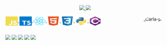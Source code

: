 
<div align="center">
  <a href="https://github.com/wwomandev">
  <img height="180em" src="https://github-readme-stats.vercel.app/api?username=wwomandev&show_icons=true&theme=dracula&include_all_commits=true&count_private=true"/>
  <img height="180em" src="https://github-readme-stats.vercel.app/api/top-langs/?username=wwomandev&layout=compact&langs_count=7&theme=dracula"/>
</div>
<div style="display: inline_block"><br>
  <img align="center" alt="Carla-Js" height="30" width="40" src="https://raw.githubusercontent.com/devicons/devicon/master/icons/javascript/javascript-plain.svg">
  <img align="center" alt="Carla-Ts" height="30" width="40" src="https://raw.githubusercontent.com/devicons/devicon/master/icons/typescript/typescript-plain.svg">
  <img align="center" alt="Carla-React" height="30" width="40" src="https://raw.githubusercontent.com/devicons/devicon/master/icons/react/react-original.svg">
  <img align="center" alt="Carla-HTML" height="30" width="40" src="https://raw.githubusercontent.com/devicons/devicon/master/icons/html5/html5-original.svg">
  <img align="center" alt="Carla-CSS" height="30" width="40" src="https://raw.githubusercontent.com/devicons/devicon/master/icons/css3/css3-original.svg">
  <img align="center" alt="Carla-Python" height="30" width="40" src="https://raw.githubusercontent.com/devicons/devicon/master/icons/python/python-original.svg">
  <img align="center" alt="Carla-Csharp" height="30" width="40" src="https://raw.githubusercontent.com/devicons/devicon/master/icons/csharp/csharp-original.svg">
  <img align="right" alt="Carla-pic" height="150" style="border-radius:50px;" srcset="https://instagram.fbsb3-1.fna.fbcdn.net/v/t51.2885-15/e35/c0.150.1200.1200a/s150x150/243203891_662481284724659_2975658439373772871_n.jpg?_nc_ht=instagram.fbsb3-1.fna.fbcdn.net&amp;_nc_cat=111&amp;_nc_ohc=xJMx1M5kN5YAX9cMITu&amp;edm=ABfd0MgBAAAA&amp;ccb=7-4&amp;oh=00_AT_GEnkYbVWZQMs1tZZ86uiiugfUQbmiXwRhJUjcR8Drdg&amp;oe=62095909&amp;_nc_sid=7bff83 150w,https://instagram.fbsb3-1.fna.fbcdn.net/v/t51.2885-15/e35/c0.150.1200.1200a/s240x240/243203891_662481284724659_2975658439373772871_n.jpg?_nc_ht=instagram.fbsb3-1.fna.fbcdn.net&amp;_nc_cat=111&amp;_nc_ohc=xJMx1M5kN5YAX9cMITu&amp;edm=ABfd0MgBAAAA&amp;ccb=7-4&amp;oh=00_AT8o1cwCdFBy1cVB6yZQPXN2c2fMTcvQj_kRptv6ZmR2hw&amp;oe=6208C78F&amp;_nc_sid=7bff83 240w,https://instagram.fbsb3-1.fna.fbcdn.net/v/t51.2885-15/e35/c0.150.1200.1200a/s320x320/243203891_662481284724659_2975658439373772871_n.jpg?_nc_ht=instagram.fbsb3-1.fna.fbcdn.net&amp;_nc_cat=111&amp;_nc_ohc=xJMx1M5kN5YAX9cMITu&amp;edm=ABfd0MgBAAAA&amp;ccb=7-4&amp;oh=00_AT-hJ1d8W4WfGQd0nbzF7ns7YBpD-6daDzOvwZZbltYACw&amp;oe=620A02B1&amp;_nc_sid=7bff83 320w,https://instagram.fbsb3-1.fna.fbcdn.net/v/t51.2885-15/e35/c0.150.1200.1200a/s480x480/243203891_662481284724659_2975658439373772871_n.jpg?_nc_ht=instagram.fbsb3-1.fna.fbcdn.net&amp;_nc_cat=111&amp;_nc_ohc=xJMx1M5kN5YAX9cMITu&amp;edm=ABfd0MgBAAAA&amp;ccb=7-4&amp;oh=00_AT_TkAcO8dIVNPdJ33JESHakeHfu0puPxadT_uZ3_DzyjA&amp;oe=620A9238&amp;_nc_sid=7bff83 480w,https://instagram.fbsb3-1.fna.fbcdn.net/v/t51.2885-15/sh0.08/e35/c0.150.1200.1200a/s640x640/243203891_662481284724659_2975658439373772871_n.jpg?_nc_ht=instagram.fbsb3-1.fna.fbcdn.net&amp;_nc_cat=111&amp;_nc_ohc=xJMx1M5kN5YAX9cMITu&amp;edm=ABfd0MgBAAAA&amp;ccb=7-4&amp;oh=00_AT8kUA_8N3UXvnfOwCiwiAvW9aidRMl1RKoXM4cEOK75vw&amp;oe=620923B9&amp;_nc_sid=7bff83 640w" src="https://instagram.fbsb3-1.fna.fbcdn.net/v/t51.2885-15/sh0.08/e35/c0.150.1200.1200a/s640x640/243203891_662481284724659_2975658439373772871_n.jpg?_nc_ht=instagram.fbsb3-1.fna.fbcdn.net&amp;_nc_cat=111&amp;_nc_ohc=xJMx1M5kN5YAX9cMITu&amp;edm=ABfd0MgBAAAA&amp;ccb=7-4&amp;oh=00_AT8kUA_8N3UXvnfOwCiwiAvW9aidRMl1RKoXM4cEOK75vw&amp;oe=620923B9&amp;_nc_sid=7bff83" style="object-fit: cover;">
</div>
  
  ##
 
<div> 
  <a href="#" target="_blank"><img src="https://img.shields.io/badge/YouTube-FF0000?style=for-the-badge&logo=youtube&logoColor=white" target="_blank"></a>
  <a href="https://instagram.com/carlama916" target="_blank"><img src="https://img.shields.io/badge/-Instagram-%23E4405F?style=for-the-badge&logo=instagram&logoColor=white" target="_blank"></a>
 <a href="#" target="_blank"><img src="https://img.shields.io/badge/url?color=blue&logo=OUTLOOK&logoColor=white&style=for-the-badge&url=%23" target="_blank"></a> 
  <a href = "mailto:carlamab2808@outlook.com"><img src="https://img.shields.io/badge/-Gmail-%23333?style=for-the-badge&logo=gmail&logoColor=white" target="_blank"></a>
  <a href="#" target="_blank"><img src="https://img.shields.io/badge/-LinkedIn-%230077B5?style=for-the-badge&logo=linkedin&logoColor=white" target="_blank"></a> 
  </div>


<!---
wwomandev/wwomandev is a ✨ special ✨ repository because its `README.md` (this file) appears on your GitHub profile.
You can click the Preview link to take a look at your changes.
--->
